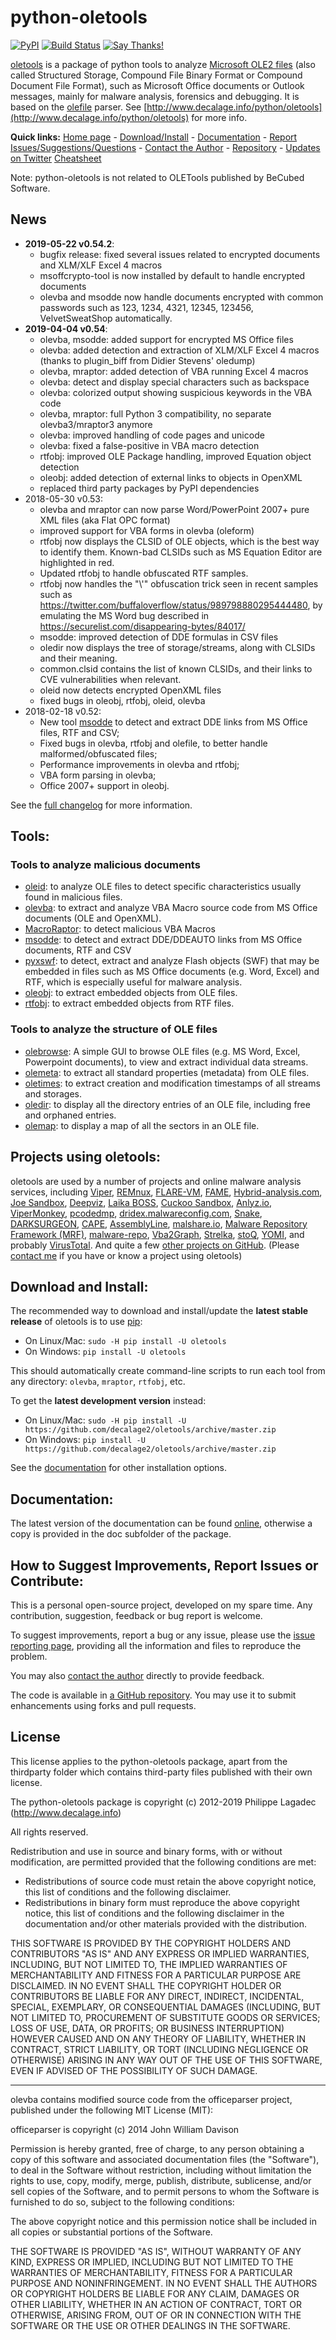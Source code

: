 python-oletools
===============
[![PyPI](https://img.shields.io/pypi/v/oletools.svg)](https://pypi.org/project/oletools/)
[![Build Status](https://travis-ci.org/decalage2/oletools.svg?branch=master)](https://travis-ci.org/decalage2/oletools)
[![Say Thanks!](https://img.shields.io/badge/Say%20Thanks-!-1EAEDB.svg)](https://saythanks.io/to/decalage2)

[oletools](http://www.decalage.info/python/oletools) is a package of python tools to analyze
[Microsoft OLE2 files](http://en.wikipedia.org/wiki/Compound_File_Binary_Format) 
(also called Structured Storage, Compound File Binary Format or Compound Document File Format), 
such as Microsoft Office documents or Outlook messages, mainly for malware analysis, forensics and debugging. 
It is based on the [olefile](http://www.decalage.info/olefile) parser. 
See [http://www.decalage.info/python/oletools](http://www.decalage.info/python/oletools) for more info.  

**Quick links:** 
[Home page](http://www.decalage.info/python/oletools) - 
[Download/Install](https://github.com/decalage2/oletools/wiki/Install) -
[Documentation](https://github.com/decalage2/oletools/wiki) -
[Report Issues/Suggestions/Questions](https://github.com/decalage2/oletools/issues) -
[Contact the Author](http://decalage.info/contact) - 
[Repository](https://github.com/decalage2/oletools) -
[Updates on Twitter](https://twitter.com/decalage2)
[Cheatsheet](https://github.com/decalage2/oletools/blob/master/cheatsheet/oletools_cheatsheet.pdf)

Note: python-oletools is not related to OLETools published by BeCubed Software.

News
----

- **2019-05-22 v0.54.2**:
    - bugfix release: fixed several issues related to encrypted documents
      and XLM/XLF Excel 4 macros
    - msoffcrypto-tool is now installed by default to handle encrypted documents
    - olevba and msodde now handle documents encrypted with common passwords such
      as 123, 1234, 4321, 12345, 123456, VelvetSweatShop automatically.
- **2019-04-04 v0.54**:
    - olevba, msodde: added support for encrypted MS Office files 
    - olevba: added detection and extraction of XLM/XLF Excel 4 macros (thanks to plugin_biff from Didier Stevens' oledump)
    - olevba, mraptor: added detection of VBA running Excel 4 macros
    - olevba: detect and display special characters such as backspace
    - olevba: colorized output showing suspicious keywords in the VBA code
    - olevba, mraptor: full Python 3 compatibility, no separate olevba3/mraptor3 anymore
    - olevba: improved handling of code pages and unicode
    - olevba: fixed a false-positive in VBA macro detection
    - rtfobj: improved OLE Package handling, improved Equation object detection
    - oleobj: added detection of external links to objects in OpenXML
    - replaced third party packages by PyPI dependencies
- 2018-05-30 v0.53:
    - olevba and mraptor can now parse Word/PowerPoint 2007+ pure XML files (aka Flat OPC format)
    - improved support for VBA forms in olevba (oleform)
    - rtfobj now displays the CLSID of OLE objects, which is the best way to identify them. Known-bad CLSIDs such as MS Equation Editor are highlighted in red.
    - Updated rtfobj to handle obfuscated RTF samples.
    - rtfobj now handles the "\\'" obfuscation trick seen in recent samples such as https://twitter.com/buffaloverflow/status/989798880295444480, by emulating the MS Word bug described in https://securelist.com/disappearing-bytes/84017/
    - msodde: improved detection of DDE formulas in CSV files
    - oledir now displays the tree of storage/streams, along with CLSIDs and their meaning.
    - common.clsid contains the list of known CLSIDs, and their links to CVE vulnerabilities when relevant.
    - oleid now detects encrypted OpenXML files
    - fixed bugs in oleobj, rtfobj, oleid, olevba
- 2018-02-18 v0.52:
    - New tool [msodde](https://github.com/decalage2/oletools/wiki/msodde) to detect and extract DDE links from MS Office files, RTF and CSV;
    - Fixed bugs in olevba, rtfobj and olefile, to better handle malformed/obfuscated files;
    - Performance improvements in olevba and rtfobj;
    - VBA form parsing in olevba;
    - Office 2007+ support in oleobj.

See the [full changelog](https://github.com/decalage2/oletools/wiki/Changelog) for more information.

Tools:
------

### Tools to analyze malicious documents

- [oleid](https://github.com/decalage2/oletools/wiki/oleid): to analyze OLE files to detect specific characteristics usually found in malicious files.
- [olevba](https://github.com/decalage2/oletools/wiki/olevba): to extract and analyze VBA Macro source code from MS Office documents (OLE and OpenXML).
- [MacroRaptor](https://github.com/decalage2/oletools/wiki/mraptor): to detect malicious VBA Macros
- [msodde](https://github.com/decalage2/oletools/wiki/msodde): to detect and extract DDE/DDEAUTO links from MS Office documents, RTF and CSV
- [pyxswf](https://github.com/decalage2/oletools/wiki/pyxswf): to detect, extract and analyze Flash objects (SWF) that may
  be embedded in files such as MS Office documents (e.g. Word, Excel) and RTF,
  which is especially useful for malware analysis.
- [oleobj](https://github.com/decalage2/oletools/wiki/oleobj): to extract embedded objects from OLE files.
- [rtfobj](https://github.com/decalage2/oletools/wiki/rtfobj): to extract embedded objects from RTF files.

### Tools to analyze the structure of OLE files

- [olebrowse](https://github.com/decalage2/oletools/wiki/olebrowse): A simple GUI to browse OLE files (e.g. MS Word, Excel, Powerpoint documents), to
  view and extract individual data streams.
- [olemeta](https://github.com/decalage2/oletools/wiki/olemeta): to extract all standard properties (metadata) from OLE files.
- [oletimes](https://github.com/decalage2/oletools/wiki/oletimes): to extract creation and modification timestamps of all streams and storages.
- [oledir](https://github.com/decalage2/oletools/wiki/oledir): to display all the directory entries of an OLE file, including free and orphaned entries.
- [olemap](https://github.com/decalage2/oletools/wiki/olemap): to display a map of all the sectors in an OLE file.


Projects using oletools:
------------------------

oletools are used by a number of projects and online malware analysis services,
including
[Viper](http://viper.li/),
[REMnux](https://remnux.org/),
[FLARE-VM](https://github.com/fireeye/flare-vm),
[FAME](https://certsocietegenerale.github.io/fame/),
[Hybrid-analysis.com](https://www.hybrid-analysis.com/),
[Joe Sandbox](https://www.document-analyzer.net/),
[Deepviz](https://sandbox.deepviz.com/),
[Laika BOSS](https://github.com/lmco/laikaboss),
[Cuckoo Sandbox](https://github.com/cuckoosandbox/cuckoo),
[Anlyz.io](https://sandbox.anlyz.io/),
[ViperMonkey](https://github.com/decalage2/ViperMonkey),
[pcodedmp](https://github.com/bontchev/pcodedmp),
[dridex.malwareconfig.com](https://dridex.malwareconfig.com),
[Snake](https://github.com/countercept/snake),
[DARKSURGEON](https://github.com/cryps1s/DARKSURGEON),
[CAPE](https://github.com/ctxis/CAPE),
[AssemblyLine](https://www.cse-cst.gc.ca/en/assemblyline),
[malshare.io](https://malshare.io),
[Malware Repository Framework (MRF)](https://www.adlice.com/download/mrf/),
[malware-repo](https://github.com/Tigzy/malware-repo),
[Vba2Graph](https://github.com/MalwareCantFly/Vba2Graph),
[Strelka](https://github.com/target/strelka),
[stoQ](https://stoq.punchcyber.com/),
[YOMI](https://yomi.yoroi.company),
and probably [VirusTotal](https://www.virustotal.com). 
And quite a few [other projects on GitHub](https://github.com/search?q=oletools&type=Repositories).
(Please [contact me]((http://decalage.info/contact)) if you have or know
a project using oletools)


Download and Install:
---------------------

The recommended way to download and install/update the **latest stable release**
of oletools is to use [pip](https://pip.pypa.io/en/stable/installing/):

- On Linux/Mac: `sudo -H pip install -U oletools`
- On Windows: `pip install -U oletools`

This should automatically create command-line scripts to run each tool from
any directory: `olevba`, `mraptor`, `rtfobj`, etc.

To get the **latest development version** instead:

- On Linux/Mac: `sudo -H pip install -U https://github.com/decalage2/oletools/archive/master.zip`
- On Windows: `pip install -U https://github.com/decalage2/oletools/archive/master.zip`

See the [documentation](https://github.com/decalage2/oletools/wiki/Install)
for other installation options.

Documentation:
--------------

The latest version of the documentation can be found [online](https://github.com/decalage2/oletools/wiki), otherwise
a copy is provided in the doc subfolder of the package.


How to Suggest Improvements, Report Issues or Contribute:
---------------------------------------------------------

This is a personal open-source project, developed on my spare time. Any contribution, suggestion, feedback or bug 
report is welcome.

To suggest improvements, report a bug or any issue, please use the 
[issue reporting page](https://github.com/decalage2/oletools/issues), providing all the
information and files to reproduce the problem. 

You may also [contact the author](http://decalage.info/contact) directly to provide feedback.

The code is available in [a GitHub repository](https://github.com/decalage2/oletools). You may use it
to submit enhancements using forks and pull requests.

License
-------

This license applies to the python-oletools package, apart from the thirdparty folder which contains third-party files 
published with their own license.

The python-oletools package is copyright (c) 2012-2019 Philippe Lagadec (http://www.decalage.info)

All rights reserved.

Redistribution and use in source and binary forms, with or without modification,
are permitted provided that the following conditions are met:

 * Redistributions of source code must retain the above copyright notice, this
   list of conditions and the following disclaimer.
 * Redistributions in binary form must reproduce the above copyright notice,
   this list of conditions and the following disclaimer in the documentation
   and/or other materials provided with the distribution.

THIS SOFTWARE IS PROVIDED BY THE COPYRIGHT HOLDERS AND CONTRIBUTORS "AS IS" AND
ANY EXPRESS OR IMPLIED WARRANTIES, INCLUDING, BUT NOT LIMITED TO, THE IMPLIED
WARRANTIES OF MERCHANTABILITY AND FITNESS FOR A PARTICULAR PURPOSE ARE
DISCLAIMED. IN NO EVENT SHALL THE COPYRIGHT HOLDER OR CONTRIBUTORS BE LIABLE
FOR ANY DIRECT, INDIRECT, INCIDENTAL, SPECIAL, EXEMPLARY, OR CONSEQUENTIAL
DAMAGES (INCLUDING, BUT NOT LIMITED TO, PROCUREMENT OF SUBSTITUTE GOODS OR
SERVICES; LOSS OF USE, DATA, OR PROFITS; OR BUSINESS INTERRUPTION) HOWEVER
CAUSED AND ON ANY THEORY OF LIABILITY, WHETHER IN CONTRACT, STRICT LIABILITY,
OR TORT (INCLUDING NEGLIGENCE OR OTHERWISE) ARISING IN ANY WAY OUT OF THE USE
OF THIS SOFTWARE, EVEN IF ADVISED OF THE POSSIBILITY OF SUCH DAMAGE.


----------

olevba contains modified source code from the officeparser project, published
under the following MIT License (MIT):

officeparser is copyright (c) 2014 John William Davison

Permission is hereby granted, free of charge, to any person obtaining a copy
of this software and associated documentation files (the "Software"), to deal
in the Software without restriction, including without limitation the rights
to use, copy, modify, merge, publish, distribute, sublicense, and/or sell
copies of the Software, and to permit persons to whom the Software is
furnished to do so, subject to the following conditions:

The above copyright notice and this permission notice shall be included in all
copies or substantial portions of the Software.

THE SOFTWARE IS PROVIDED "AS IS", WITHOUT WARRANTY OF ANY KIND, EXPRESS OR
IMPLIED, INCLUDING BUT NOT LIMITED TO THE WARRANTIES OF MERCHANTABILITY,
FITNESS FOR A PARTICULAR PURPOSE AND NONINFRINGEMENT. IN NO EVENT SHALL THE
AUTHORS OR COPYRIGHT HOLDERS BE LIABLE FOR ANY CLAIM, DAMAGES OR OTHER
LIABILITY, WHETHER IN AN ACTION OF CONTRACT, TORT OR OTHERWISE, ARISING FROM,
OUT OF OR IN CONNECTION WITH THE SOFTWARE OR THE USE OR OTHER DEALINGS IN THE
SOFTWARE.
